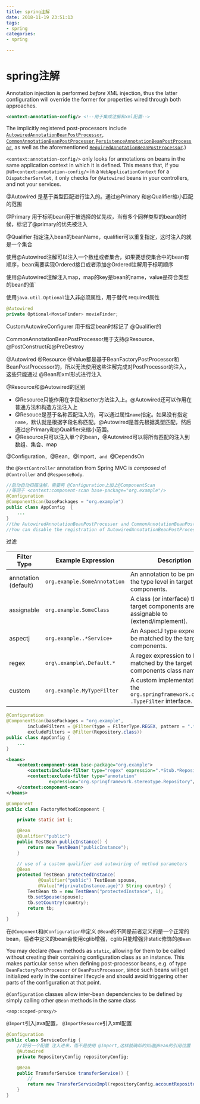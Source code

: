 ```yaml
---
title: spring注解
date: 2018-11-19 23:51:13
tags:
- spring 
categories:
- spring

---
```


# spring注解

Annotation injection is performed *before* XML injection, thus the latter configuration will override the former for properties wired through both approaches.

```xml
<context:annotation-config/> <!--用于集成注解和xml配置-->
```

The implicitly registered post-processors include [`AutowiredAnnotationBeanPostProcessor`](https://docs.spring.io/spring-framework/docs/4.3.20.RELEASE/javadoc-api/org/springframework/beans/factory/annotation/AutowiredAnnotationBeanPostProcessor.html), [`CommonAnnotationBeanPostProcessor`](https://docs.spring.io/spring-framework/docs/4.3.20.RELEASE/javadoc-api/org/springframework/context/annotation/CommonAnnotationBeanPostProcessor.html),[`PersistenceAnnotationBeanPostProcessor`](https://docs.spring.io/spring-framework/docs/4.3.20.RELEASE/javadoc-api/org/springframework/orm/jpa/support/PersistenceAnnotationBeanPostProcessor.html), as well as the aforementioned [`RequiredAnnotationBeanPostProcessor`](https://docs.spring.io/spring-framework/docs/4.3.20.RELEASE/javadoc-api/org/springframework/beans/factory/annotation/RequiredAnnotationBeanPostProcessor.html).)

`<context:annotation-config/>` only looks for annotations on beans in the same application context in which it is defined. This means that, if you put`<context:annotation-config/>` in a `WebApplicationContext` for a `DispatcherServlet`, it only checks for `@Autowired` beans in your controllers, and not your services.

@Autowired 是基于类型匹配进行注入的。通过@Primary 和@Qualifier缩小匹配的范围

@Primary 用于标明bean用于被选择的优先权，当有多个同样类型的bean的时候，标记了@primary的优先被注入

@Qualifier 指定注入bean的beanName，qualifier可以重复指定，这时注入的就是一个集合

使用@Autowired注解可以注入一个数组或者集合，如果要想使集合中的bean有顺序，bean需要实现Ordered接口或者添加@Ordered注解用于标明顺序

使用@Autowired注解注入map，map的key是bean的name，value是符合类型的bean的值`

使用`java.util.Optional`注入非必须属性，用于替代 required属性

```java
@Autowired
private Optional<MovieFinder> movieFinder;
```

CustomAutowireConfigurer 用于指定bean时标记了 @Qualifier的

CommonAnnotationBeanPostProcessor用于支持@Resource、@PostConstruct和@PreDestroy

@Autowired @Resource @Value都是基于BeanFactoryPostProcessor和BeanPostProcessor的，所以无法使用这些注解完成对PostProcessor的注入，这些只能通过 @Bean和xml形式进行注入

@Resource和@Autowired的区别

- @Resource只能作用在字段和setter方法注入上。@Autowired还可以作用在普通方法和构造方法注入上
- @Resouce是基于名称匹配注入的，可以通过属性`name`指定。如果没有指定`name`，默认就是根据字段名称匹配。@Autowired是首先根据类型匹配，然后通过@Primary和@Qualifier来缩小范围。
- @Resource只可以注入单个的bean，@Autowired可以将所有匹配的注入到数组、集合、map



@Configuration`, `@Bean`, `@Import`, and `@DependsOn

 the `@RestController` annotation from Spring MVC is *composed* of `@Controller` and `@ResponseBody`.

```java
//启动自动扫描注解，需要再 @Configuration上加上@ComponentScan 
//等同于 <context:component-scan base-package="org.example"/>
@Configuration
@ComponentScan(basePackages = "org.example")
public class AppConfig  {
    ...
}
//the AutowiredAnnotationBeanPostProcessor and CommonAnnotationBeanPostProcessor are both included implicitly when you use the component-scan element. That means that the two components are autodetected and wired together - all without any bean configuration metadata provided in XML.
//You can disable the registration of AutowiredAnnotationBeanPostProcessor and CommonAnnotationBeanPostProcessor by including the annotation-config attribute with a value of false.
```

过滤

| Filter Type          | Example Expression           | Description                                                  |
| -------------------- | ---------------------------- | ------------------------------------------------------------ |
| annotation (default) | `org.example.SomeAnnotation` | An annotation to be present at the type level in target components. |
| assignable           | `org.example.SomeClass`      | A class (or interface) that the target components are assignable to (extend/implement). |
| aspectj              | `org.example..*Service+`     | An AspectJ type expression to be matched by the target components. |
| regex                | `org\.example\.Default.*`    | A regex expression to be matched by the target components class names. |
| custom               | `org.example.MyTypeFilter`   | A custom implementation of the `org.springframework.core.type .TypeFilter` interface. |

```java
@Configuration
@ComponentScan(basePackages = "org.example",
        includeFilters = @Filter(type = FilterType.REGEX, pattern = ".*Stub.*Repository"),
        excludeFilters = @Filter(Repository.class))
public class AppConfig {
    ...
}
```

```xml
<beans>
    <context:component-scan base-package="org.example">
        <context:include-filter type="regex" expression=".*Stub.*Repository"/>
        <context:exclude-filter type="annotation"
                expression="org.springframework.stereotype.Repository"/>
    </context:component-scan>
</beans>
```



```java
@Component
public class FactoryMethodComponent {

    private static int i;

    @Bean
    @Qualifier("public")
    public TestBean publicInstance() {
        return new TestBean("publicInstance");
    }

    // use of a custom qualifier and autowiring of method parameters
    @Bean
    protected TestBean protectedInstance(
            @Qualifier("public") TestBean spouse,
            @Value("#{privateInstance.age}") String country) {
        TestBean tb = new TestBean("protectedInstance", 1);
        tb.setSpouse(spouse);
        tb.setCountry(country);
        return tb;
    }
}
```

在`@Component`和`@Configuration`中定义 `@Bean`的不同是前者定义的是一个正常的bean，后者中定义的bean会使用cglib增强，cglib只能增强非static修饰的`@Bean`

You may declare `@Bean` methods as `static`, allowing for them to be called without creating their containing configuration class as an instance. This makes particular sense when defining post-processor beans, e.g. of type `BeanFactoryPostProcessor` or `BeanPostProcessor`, since such beans will get initialized early in the container lifecycle and should avoid triggering other parts of the configuration at that point.

`@Configuration` classes allow inter-bean dependencies to be defined by simply calling other `@Bean` methods in the same class



`<aop:scoped-proxy/>`

`@Import`引入java配置， `@ImportResource`引入xml配置

```java
@Configuration
public class ServiceConfig {
	//将另一个配置 注入进来，而不是使用 @Import,这样就确却的知道@Bean的引用位置
    @Autowired
    private RepositoryConfig repositoryConfig;

    @Bean
    public TransferService transferService() {
        //
        return new TransferServiceImpl(repositoryConfig.accountRepository());
    }
}
```

